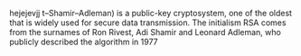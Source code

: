 hejejevjj
t–Shamir–Adleman) is a public-key cryptosystem, one of the oldest that is widely used for secure data transmission. The initialism RSA comes from the surnames of Ron Rivest, Adi Shamir and Leonard Adleman, who publicly described the algorithm in 1977
